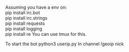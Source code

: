 Assuming you have a env on:\
pip install irc.bot\
pip install irc.strings\
pip install requests\
pip install logging\
pip install re
You can use tmux for this.


To start the bot python3 userip.py
In channel !geoip nick


